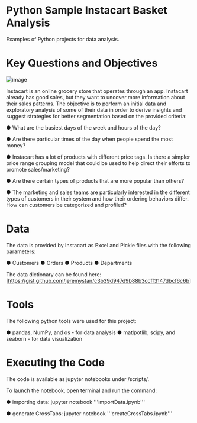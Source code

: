 # Python Sample Instacart Basket Analysis
Examples of Python projects for data analysis.

# Key Questions and Objectives
![image](https://github.com/user-attachments/assets/abf3edef-c3d7-4c78-aa4b-7671ec1ecbec)

Instacart is an online grocery store that operates through an app. Instacart already has good sales, but they want to uncover more information about their sales patterns. The objective is to perform an initial data and exploratory analysis of some of their data in order to derive insights and suggest strategies for better segmentation based on the provided criteria:

 ● What are the busiest days of the week and hours of the day? 
 
 ● Are there particular times of the day when people spend the most money? 
 
 ● Instacart has a lot of products with different price tags. Is there a simpler price range grouping model that could be used to help direct their efforts to promote sales/marketing?
 
 ● Are there certain types of products that are more popular than others? 

 ● The marketing and sales teams are particularly interested in the different types of customers in their system and how their ordering behaviors differ. How can customers be categorized and profiled?

# Data
The data is provided by Instacart as Excel and Pickle files with the following parameters:

 ● Customers
 ● Orders
 ● Products
 ● Departments

The data dictionary can be found here: [https://gist.github.com/jeremystan/c3b39d947d9b88b3ccff3147dbcf6c6b] 

# Tools

The following python tools were used for this project:

 ● pandas, NumPy, and os - for data analysis
 ● matlpotlib, scipy, and seaborn - for data visualization

# Executing the Code

The code is available as jupyter notebooks under /scripts/.

To launch the notebook, open terminal and run the command:

 ● importing data: jupyter notebook '''importData.ipynb'''

 ● generate CrossTabs: jupyter notebook '''createCrossTabs.ipynb''' 
